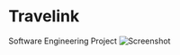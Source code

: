 # Travelink
Software Engineering Project
![Screenshot](https://github.com/mdarakhshan/Travelink/blob/master/Presentation/Logo_Travellink.png "Logo")

